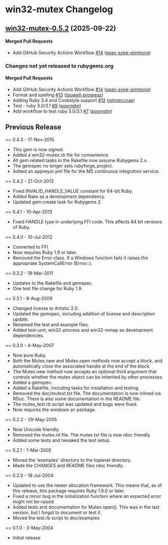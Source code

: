 # win32-mutex Changelog

<!-- latest_release 0.5.2 -->
## [win32-mutex-0.5.2](https://github.com/chef/win32-mutex/tree/win32-mutex-0.5.2) (2025-09-22)

#### Merged Pull Requests
- Add GitHub Security Actions Workflow [#14](https://github.com/chef/win32-mutex/pull/14) ([sean-sype-simmons](https://github.com/sean-sype-simmons))
<!-- latest_release -->

<!-- release_rollup since=0.4.3 -->
### Changes not yet released to rubygems.org

#### Merged Pull Requests
- Add GitHub Security Actions Workflow [#14](https://github.com/chef/win32-mutex/pull/14) ([sean-sype-simmons](https://github.com/sean-sype-simmons)) <!-- 0.5.2 -->
- Format and spelling [#13](https://github.com/chef/win32-mutex/pull/13) ([tpowell-progress](https://github.com/tpowell-progress)) <!-- 0.5.1 -->
- Adding Ruby 3.4 and Cookstyle support [#12](https://github.com/chef/win32-mutex/pull/12) ([johnmccrae](https://github.com/johnmccrae)) <!-- 0.5.0 -->
- Test - ruby 3.0/3.1 [#9](https://github.com/chef/win32-mutex/pull/9) ([poorndm](https://github.com/poorndm)) <!-- 0.4.5 -->
- Add workflow to test ruby 3.0/3.1 [#7](https://github.com/chef/win32-mutex/pull/7) ([poorndm](https://github.com/poorndm)) <!-- 0.4.4 -->
<!-- release_rollup -->

<!-- latest_stable_release -->
<!-- latest_stable_release -->

## Previous Release

== 0.4.3 - 17-Nov-2015
* This gem is now signed.
* Added a win32-mutex.rb file for convenience.
* All gem related tasks in the Rakefile now assume Rubygems 2.x.
* The gemspec no longer sets rubyforge_project.
* Added an appveyor.yml file for the MS continuous integration service.

== 0.4.2 - 21-Oct-2013
* Fixed INVALID_HANDLE_VALUE constant for 64-bit Ruby.
* Added Rake as a development dependency.
* Updated gem:create task for Rubygems 2.

== 0.4.1 - 10-Apr-2013
* Fixed HANDLE type in underlying FFI code. This affects 64 bit versions
  of Ruby.

== 0.4.0 - 10-Jul-2012
* Converted to FFI.
* Now requires Ruby 1.9 or later.
* Removed the Error class. If a Windows function fails it raises the
  appropriate SystemCallError (Errno::).

== 0.3.2 - 18-Mar-2011
* Updates to the Rakefile and gemspec.
* One test file change for Ruby 1.9.

== 0.3.1 - 8-Aug-2009
* Changed license to Artistic 2.0.
* Updated the gemspec, including addition of license and description update.
* Renamed the test and example files.
* Added test-unit, win32-process and win32-mmap as development dependencies.

== 0.3.0 - 4-May-2007
* Now pure Ruby.
* Both the Mutex.new and Mutex.open methods now accept a block, and
  automatically close the associated handle at the end of the block.
* The Mutex.new method now accepts an optional third argument that controls
  whether the mutex object can be inherited by other processes.
* Added a gemspec.
* Added a Rakefile, including tasks for installation and testing.
* Removed the doc/mutext.txt file. The documentation is now inlined via RDoc.
  There is also some documentation in the README file.
* The mutex_test.rb script was updated and bugs were fixed.
* Now requires the windows-pr package.

== 0.2.2 - 29-May-2005
* Now Unicode friendly.
* Removed the mutex.rd file.  The mutex.txt file is now rdoc friendly.
* Added some tests and tweaked the test setup.

== 0.2.1 - 1-Mar-2005
* Moved the 'examples' directory to the toplevel directory.
* Made the CHANGES and README files rdoc friendly.

== 0.2.0 - 18-Jul-2004
* Updated to use the newer allocation framework.  This means that, as of this
  release, this package requires Ruby 1.8.0 or later.
* Fixed a minor bug in the initialization function where an expected error
  might not be raised.
* Added tests and documentation for Mutex.open().  This was in the last
  version, but I forgot to document or test it.
* Moved the test.rb script to doc/examples

== 0.1.0 - 3-May-2004
* Initial release